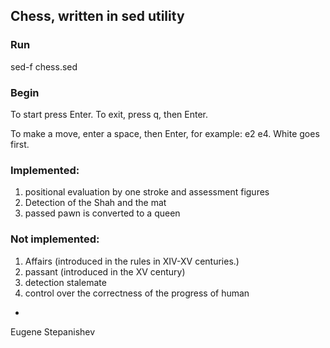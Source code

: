 ## Chess, written in sed utility

### Run
sed-f chess.sed

### Begin
To start press Enter. To exit, press q, then Enter.

To make a move, enter a space, then Enter, for example: e2 e4. White goes first.

### Implemented:
1. positional evaluation by one stroke and assessment figures
2. Detection of the Shah and the mat
3. passed pawn is converted to a queen

### Not implemented:
1. Affairs (introduced in the rules in XIV-XV centuries.)
2. passant (introduced in the XV century)
3. detection stalemate
4. control over the correctness of the progress of human

-
Eugene Stepanishev
